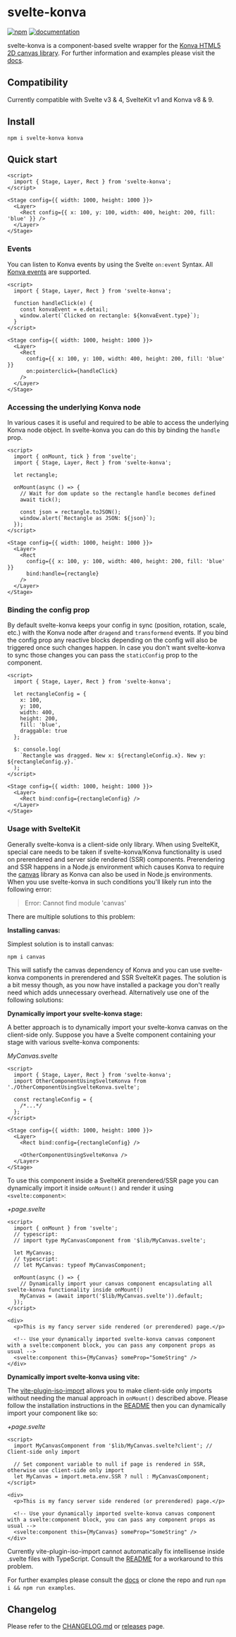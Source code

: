 # svelte-konva

[![npm](https://img.shields.io/npm/v/svelte-konva?style=flat-square)](https://www.npmjs.com/package/svelte-konva)
[![documentation](https://img.shields.io/badge/docs-svelte--konva-success?style=flat-square)](https://konvajs.org/docs/svelte)

svelte-konva is a component-based svelte wrapper for the [Konva HTML5 2D canvas library](https://github.com/konvajs/konva). For further information and examples please visit the [docs](https://konvajs.org/docs/svelte).

## Compatibility

Currently compatible with Svelte v3 & 4, SvelteKit v1 and Konva v8 & 9.

## Install

```npm
npm i svelte-konva konva
```

## Quick start

```svelte
<script>
  import { Stage, Layer, Rect } from 'svelte-konva';
</script>

<Stage config={{ width: 1000, height: 1000 }}>
  <Layer>
    <Rect config={{ x: 100, y: 100, width: 400, height: 200, fill: 'blue' }} />
  </Layer>
</Stage>
```

### Events

You can listen to Konva events by using the Svelte `on:event` Syntax. All [Konva events](https://konvajs.org/docs/events/Binding_Events.html) are supported.

```svelte
<script>
  import { Stage, Layer, Rect } from 'svelte-konva';

  function handleClick(e) {
    const konvaEvent = e.detail;
    window.alert(`Clicked on rectangle: ${konvaEvent.type}`);
  }
</script>

<Stage config={{ width: 1000, height: 1000 }}>
  <Layer>
    <Rect
      config={{ x: 100, y: 100, width: 400, height: 200, fill: 'blue' }}
      on:pointerclick={handleClick}
    />
  </Layer>
</Stage>
```

### Accessing the underlying Konva node

In various cases it is useful and required to be able to access the underlying Konva node object. In svelte-konva you can do this by binding the `handle` prop.

```svelte
<script>
  import { onMount, tick } from 'svelte';
  import { Stage, Layer, Rect } from 'svelte-konva';

  let rectangle;

  onMount(async () => {
    // Wait for dom update so the rectangle handle becomes defined
    await tick();

    const json = rectangle.toJSON();
    window.alert(`Rectangle as JSON: ${json}`);
  });
</script>

<Stage config={{ width: 1000, height: 1000 }}>
  <Layer>
    <Rect
      config={{ x: 100, y: 100, width: 400, height: 200, fill: 'blue' }}
      bind:handle={rectangle}
    />
  </Layer>
</Stage>
```

### Binding the config prop

By default svelte-konva keeps your config in sync (position, rotation, scale, etc.) with the Konva node after `dragend` and `transformend` events. If you bind the config prop any reactive blocks depending on the config will also be triggered once such changes happen. In case you don't want svelte-konva to sync those changes you can pass the `staticConfig` prop to the component.

```svelte
<script>
  import { Stage, Layer, Rect } from 'svelte-konva';

  let rectangleConfig = {
    x: 100,
    y: 100,
    width: 400,
    height: 200,
    fill: 'blue',
    draggable: true
  };

  $: console.log(
    `Rectangle was dragged. New x: ${rectangleConfig.x}. New y: ${rectangleConfig.y}.`
  );
</script>

<Stage config={{ width: 1000, height: 1000 }}>
  <Layer>
    <Rect bind:config={rectangleConfig} />
  </Layer>
</Stage>
```

### Usage with SvelteKit

Generally svelte-konva is a client-side only library. When using SvelteKit, special care needs to be taken if svelte-konva/Konva functionality is used on prerendered and server side rendered (SSR) components. Prerendering and SSR happens in a Node.js environment which causes Konva to require the [canvas](https://www.npmjs.com/package/canvas) library as Konva can also be used in Node.js environments. When you use svelte-konva in such conditions you'll likely run into the following error:

> Error: Cannot find module 'canvas'

There are multiple solutions to this problem:

**Installing canvas:**

Simplest solution is to install canvas:

```npm
npm i canvas
```

This will satisfy the canvas dependency of Konva and you can use svelte-konva components in prerendered and SSR SvelteKit pages. The solution is a bit messy though, as you now have installed a package you don't really need which adds unnecessary overhead. Alternatively use one of the following solutions:

**Dynamically import your svelte-konva stage:**

A better approach is to dynamically import your svelte-konva canvas on the client-side only. Suppose you have a Svelte component containing your stage with various svelte-konva components:

_MyCanvas.svelte_

```svelte
<script>
  import { Stage, Layer, Rect } from 'svelte-konva';
  import OtherComponentUsingSvelteKonva from './OtherComponentUsingSvelteKonva.svelte';

  const rectangleConfig = {
    /*...*/
  };
</script>

<Stage config={{ width: 1000, height: 1000 }}>
  <Layer>
    <Rect bind:config={rectangleConfig} />

    <OtherComponentUsingSvelteKonva />
  </Layer>
</Stage>
```

To use this component inside a SvelteKit prerendered/SSR page you can dynamically import it inside `onMount()` and render it using `<svelte:component>`:

_+page.svelte_

```svelte
<script>
  import { onMount } from 'svelte';
  // typescript:
  // import type MyCanvasComponent from '$lib/MyCanvas.svelte';

  let MyCanvas;
  // typescript:
  // let MyCanvas: typeof MyCanvasComponent;

  onMount(async () => {
    // Dynamically import your canvas component encapsulating all svelte-konva functionality inside onMount()
    MyCanvas = (await import('$lib/MyCanvas.svelte')).default;
  });
</script>

<div>
  <p>This is my fancy server side rendered (or prerendered) page.</p>

  <!-- Use your dynamically imported svelte-konva canvas component with a svelte:component block, you can pass any component props as usual -->
  <svelte:component this={MyCanvas} someProp="SomeString" />
</div>
```

**Dynamically import svelte-konva using vite:**

The [vite-plugin-iso-import](https://www.npmjs.com/package/vite-plugin-iso-import) allows you to make client-side only imports without needing the manual approach in `onMount()` described above. Please follow the installation instructions in the [README](https://www.npmjs.com/package/vite-plugin-iso-import) then you can dynamically import your component like so:

_+page.svelte_

```svelte
<script>
  import MyCanvasComponent from '$lib/MyCanvas.svelte?client'; // Client-side only import

  // Set component variable to null if page is rendered in SSR, otherwise use client-side only import
  let MyCanvas = import.meta.env.SSR ? null : MyCanvasComponent;
</script>

<div>
  <p>This is my fancy server side rendered (or prerendered) page.</p>

  <!-- Use your dynamically imported svelte-konva canvas component with a svelte:component block, you can pass any component props as usual -->
  <svelte:component this={MyCanvas} someProp="SomeString" />
</div>
```

Currently vite-plugin-iso-import cannot automatically fix intellisense inside .svelte files with TypeScript. Consult the [README](https://www.npmjs.com/package/vite-plugin-iso-import) for a workaround to this problem.

For further examples please consult the [docs](https://konvajs.org/docs/svelte) or clone the repo and run `npm i && npm run examples`.

## Changelog

Please refer to the [CHANGELOG.md](https://github.com/konvajs/svelte-konva/blob/master/CHANGELOG.md) or [releases](https://github.com/konvajs/svelte-konva/releases) page.
